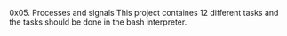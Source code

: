 0x05. Processes and signals
This project containes 12 different tasks and the tasks should be done in the bash interpreter.
